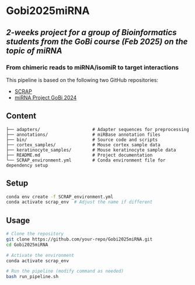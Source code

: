 # **Gobi2025miRNA**
## *2-weeks project for a group of Bioinformatics students from the GoBi course (Feb 2025) on the topic of miRNA*

### **From chimeric reads to miRNA/isomiR to target interactions**

This pipeline is based on the following two GitHub repositories:
- [SCRAP](https://github.com/Meffert-Lab/SCRAP/blob/main/README.md)
- [miRNA Project GoBi 2024](https://github.com/giulic3/mirna-project-gobi-2024)

## **Content**
```
├── adapters/                    # Adapter sequences for preprocessing
├── annotations/                 # miRBase annotation files
├── bin/                         # Source code and scripts
├── cortex_samples/              # Mouse cortex sample data
├── keratinocyte_samples/        # Mouse keratinocyte sample data
├── README.md                    # Project documentation
└── SCRAP_environment.yml        # Conda environment file for dependency setup
```

## **Setup**
```bash
conda env create -f SCRAP_environment.yml
conda activate scrap_env  # Adjust the name if different
```

## **Usage**
```bash
# Clone the repository
git clone https://github.com/your-repo/Gobi2025miRNA.git
cd Gobi2025miRNA

# Activate the environment
conda activate scrap_env

# Run the pipeline (modify command as needed)
bash run_pipeline.sh
```